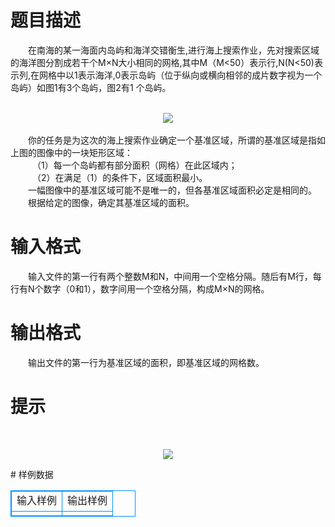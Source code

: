 # 

 
 # 题目描述 
<p>
　　在南海的某一海面内岛屿和海洋交错衡生,进行海上搜索作业，先对搜索区域的海洋图分割成若干个M×N大小相同的网格,其中M（M<50）表示行,N(N<50)表示列,在网格中以1表示海洋,0表示岛屿（位于纵向或横向相邻的成片数字视为一个岛屿）如图1有3个岛屿，图2有1 个岛屿。<br><br><center><img src="/source/joyoi/tyvj-3127/img/aHR0cDovL3d3dy5qb3lvaS5jbi9wcm9ibGVtL3R5dmotMzEyNy9wcm9ibGVtc19pbWFnZXMvMTQxMS8xLmJtcA==.bmp"></img></center> <br>　　你的任务是为这次的海上搜索作业确定一个基准区域，所谓的基准区域是指如上图的图像中的一块矩形区域：<br>　　　（1）每一个岛屿都有部分面积（网格）在此区域内；<br>　　　（2）在满足（1）的条件下，区域面积最小。<br>　　一幅图像中的基准区域可能不是唯一的，但各基准区域面积必定是相同的。<br>　　根据给定的图像，确定其基准区域的面积。<br></p> 

 
 # 输入格式 
<p>
　　输入文件的第一行有两个整数M和N，中间用一个空格分隔。随后有M行，每行有N个数字（0和1），数字间用一个空格分隔，构成M×N的网格。</p> 

 
 # 输出格式 
<p>
　　输出文件的第一行为基准区域的面积，即基准区域的网格数。</p> 

 
 # 提示 
<p>
<br><center><img src="/source/joyoi/tyvj-3127/img/aHR0cDovL3d3dy5qb3lvaS5jbi9wcm9ibGVtL3R5dmotMzEyNy9wcm9ibGVtc19pbWFnZXMvMTQxMS8yLmJtcA==.bmp"></img></center></p> 
# 样例数据
<style>
        table,table tr th, table tr td { border:1px solid #0094ff; }
        table { width: 200px; min-height: 25px; line-height: 25px; text-align: center; border-collapse: collapse;}   
    </style>
<table>
	<tr>
		<td>输入样例</td>
		<td>输出样例</td>
	</tr>
<tr><td></td><td></td></tr></table>
